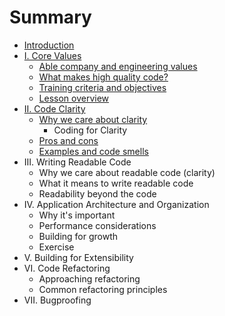 # Summary

* [Introduction](README.md)
* [I. Core Values](lesson-1/course_overview.md)
   * [Able company and engineering values](lesson-1/a--values.md)
   * [What makes high quality code?](lesson-1/b--code-quality.md)
   * [Training criteria and objectives](lesson-1/criteria.md)
   * [Lesson overview](lesson-1/overview.md)
* [II. Code Clarity](lesson-2/code_clarity.md)
   * [Why we care about clarity](lesson-2/why.md)
       * Coding for Clarity
   * [Pros and cons](lesson-2/pros_and_cons.md)
   * [Examples and code smells](lesson-2/examples_and_code_smells.md)
* III. Writing Readable Code
   * Why we care about readable code (clarity)
   * What it means to write readable code
   * Readability beyond the code
* IV. Application Architecture and Organization
   * Why it's important
   * Performance considerations
   * Building for growth
   * Exercise
* V. Building for Extensibility
* VI. Code Refactoring
   * Approaching refactoring
   * Common refactoring principles
* VII. Bugproofing

